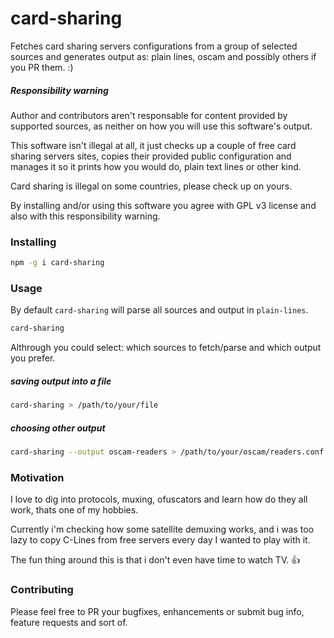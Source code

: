 # card-sharing

Fetches card sharing servers configurations from a group of selected sources and
generates output as: plain lines, oscam and possibly others if you PR them. :)


##### Responsibility warning

Author and contributors aren't responsable for content provided by supported
sources, as neither on how you will use this software's output.

This software isn't illegal at all, it just checks up a couple of free card
sharing servers sites, copies their provided public configuration and manages it
so it prints how you would do, plain text lines or other kind.

Card sharing is illegal on some countries, please check up on yours.

By installing and/or using this software you agree with GPL v3 license and also
with this responsibility warning.


### Installing

```bash
npm -g i card-sharing
```


### Usage

By default `card-sharing` will parse all sources and output in `plain-lines`.

```bash
card-sharing
```

Althrough you could select: which sources to fetch/parse and which output you
prefer.

##### saving output into a file

```bash
card-sharing > /path/to/your/file
```

##### choosing other output

```bash
card-sharing --output oscam-readers > /path/to/your/oscam/readers.conf
```


### Motivation

I love to dig into protocols, muxing, ofuscators and learn how do they all work,
thats one of my hobbies.

Currently i'm checking how some satellite demuxing works, and i was too lazy to
copy C-Lines from free servers every day I wanted to play with it.

The fun thing around this is that i don't even have time to watch TV. :+1:


### Contributing

Please feel free to PR your bugfixes, enhancements or submit bug info, feature
requests and sort of.
